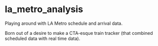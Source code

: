 # la_metro_analysis

Playing around with LA Metro schedule and arrival data.

Born out of a desire to make a CTA-esque train tracker (that combined scheduled data with real time data).
